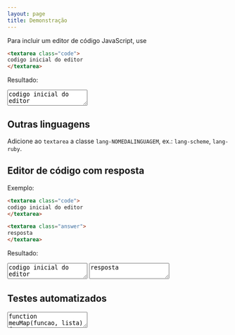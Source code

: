 ```yaml
---
layout: page
title: Demonstração
---
```



Para incluir um editor de código JavaScript, use

```html
<textarea class="code">
codigo inicial do editor
</textarea>
```

Resultado:

<textarea class="code">
codigo inicial do editor
</textarea>

## Outras linguagens

Adicione ao `textarea` a classe `lang-NOMEDALINGUAGEM`, ex.: `lang-scheme`, `lang-ruby`.

## Editor de código com resposta

Exemplo:

```html
<textarea class="code">
codigo inicial do editor
</textarea>

<textarea class="answer">
resposta
</textarea>
```

Resultado:

<textarea class="code">
codigo inicial do editor
</textarea>

<textarea class="answer">
resposta
</textarea>

## Testes automatizados

<textarea class="code">
function meuMap(funcao, lista) {
  let resultado = [];
  for (let i = 0; i < lista.length; i++) {
    resultado.push(funcao(lista[i]));
  }
  return resultado;
}

teste([2, 4, 6], meuMap(x => x * 2, [1, 2, 3]));
</textarea>
